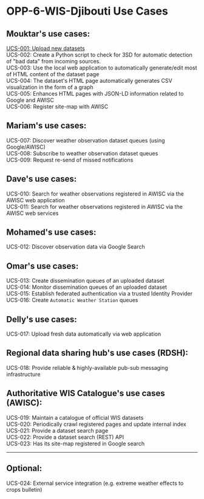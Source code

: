 # OPP-6-WIS-Djibouti Use Cases

## Mouktar's use cases:

[UCS-001: Upload new datasets](https://github.com/OpenWIS/djibouti/issues/1)  
UCS-002: Create a Python script to check for 3SD for automatic detection of "bad data" from incoming sources.  
UCS-003: Use the local web application to automatically generate/edit most of HTML content of the dataset page  
UCS-004: The dataset's HTML page automatically generates CSV visualization in the form of a graph  
UCS-005: Enhances HTML pages with JSON-LD information related to Google and AWISC  
UCS-006: Register site-map with AWISC  

## Mariam's use cases:  
UCS-007: Discover weather observation dataset queues (using Google/AWISC)  
UCS-008: Subscribe to weather observation dataset queues  
UCS-009: Request re-send of missed notifications  

## Dave's use cases:  
UCS-010: Search for weather observations registered in AWISC via the AWISC web application  
UCS-011: Search for weather observations registered in AWISC via the AWISC web services

## Mohamed's use cases:  
UCS-012: Discover observation data via Google Search  

## Omar's use cases:  
UCS-013: Create dissemination queues of an uploaded dataset  
UCS-014: Monitor dissemination queues of an uploaded dataset  
UCS-015: Establish federated authentication via a trusted Identity Provider  
UCS-016: Create `Automatic Weather Station` queues  

## Delly's use cases:  
UCS-017: Upload fresh data automatically via web application  

## Regional data sharing hub's use cases (RDSH):  
UCS-018: Provide reliable & highly-available pub-sub messaging infrastructure  

## Authoritative WIS Catalogue's use cases (AWISC):  
UCS-019: Maintain a catalogue of official WIS datasets  
UCS-020: Periodically crawl registered pages and update internal index  
UCS-021: Provide a dataset search page  
UCS-022: Provide a dataset search (REST) API  
UCS-023: Has its site-map registered in Google search  

---

## Optional:  
UCS-024: External service integration (e.g. extreme weather effects to crops bulletin)  
